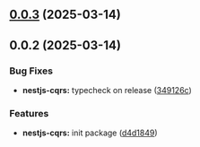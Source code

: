 

## [0.0.3](https://github.com/atls/nestjs/compare/@atls/nestjs-cqrs@0.0.2...@atls/nestjs-cqrs@0.0.3) (2025-03-14)






## 0.0.2 (2025-03-14)


### Bug Fixes


* **nestjs-cqrs:** typecheck on release ([349126c](https://github.com/atls/nestjs/commit/349126c0ae7eeee333e81e242dbe4f476eae4521))

### Features


* **nestjs-cqrs:** init package ([d4d1849](https://github.com/atls/nestjs/commit/d4d1849fcb9d7ef36fc3c13ec072e0985c3b239b))



